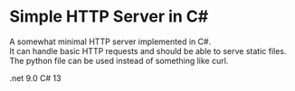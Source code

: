 # Simple HTTP Server in C#

A somewhat minimal HTTP server implemented in C#.  
It can handle basic HTTP requests and should be able to serve static files.
The python file can be used instead of something like curl.

.net 9.0
C# 13
